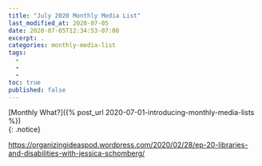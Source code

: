 ```yaml
---
title: "July 2020 Monthly Media List"
last_modified_at: 2020-07-05
date: 2020-07-05T12:34:53-07:00
excerpt: .  
categories: monthly-media-list
tags: 
  -   
  -   
  -   
toc: true
published: false
---
```


[Monthly What?]({% post_url 2020-07-01-introducing-monthly-media-lists %})  
{: .notice}  


https://organizingideaspod.wordpress.com/2020/02/28/ep-20-libraries-and-disabilities-with-jessica-schomberg/